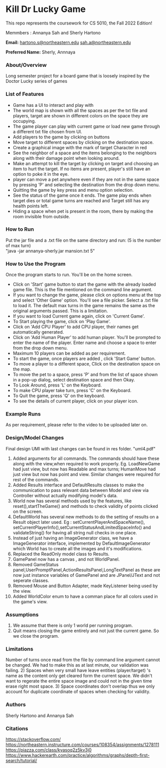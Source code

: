 # Kill Dr Lucky Game
This repo represents the coursework for CS 5010, the Fall 2022 Edition!

Memmbers : Annanya Sah and Sherly Hartono

**Email:** hartono.s@northeastern.edu 
        sah.a@northeastern.edu

**Preferred Name:** Sherly, Annnaya


### About/Overview
Long semester project for a board game that is loosely inspired by the Doctor Lucky series of games

### List of Features
- Game has a UI to interact and play with
- The world map is shown with all the spaces as per the txt file and players, target are shown in different colors on the space they are occupying.
- The game player can play with current game or load new game through a different txt file chosen from UI.
- Add players to the game by clicking on buttons
- Move target to different spaces by clicking on the destination space.
- Create a graphical image with the mark of target Character in red
- See the neighbor of a space and the items belonging to the neighbors along with their damage point when looking around.
- Make an attempt to kill the target by clicking on target and choosing an item to hurt the target. If no items are present, player's still have an option to poke it in the eye.
- player can move a pet anywhere even if they are not in the same space by pressing 'P' and selecting the destination from the drop down menu.
- Quitting the game by key press and menu option selection.
- See the status of the game once it ends. The game play ends when target dies or total game turns are reached and Target still has any health points left.
- Hiding a space when pet is present in the room, there by making the room invisible from outside.


### How to Run
Put the jar file and a .txt file on the same directory and run:
(5 is the number of max turn)  
"java -jar annanya-sherly.jar mansion.txt 5"  

### How to Use the Program
Once the program starts to run. You'll be on the home screen.

- Click on 'Start' game button to start the game with the already loaded game file. This is the file mentioned on the command line argument.
- If you want to change the game, please click on options menu at the top and select 'Other Game' option. You'll see a file picker. Select a .txt file to load it. The default max turns in the game remains the same as the original arguments passed. This is a limitation.
- If you want to load Current game again, click on 'Current Game'.
- To Start playing the game, click on 'Play Game'.
- Click on 'Add CPU Player' to add CPU player, their names get automatically generated.
- Click on 'Add Human Player' to add human player. You'll be prompted to enter the name of the player. Enter name and choose a space to enter from the drop down menu.
- Maximum 10 players can be added as per requirement.
- To start the game, once players are added , click 'Start Game' button.
- To move a player to a different space, Click on the destination space on the map.
- To move the pet to a space, press 'P' and from the list of space shown in a pop-up dialog, select destination space and then Okay.
- To Look Around, press 'L' on the Keyboard.
- To make CPU player take turn, press 'C' on the Keyboard.
- To Quit the game, press 'Q' on the keyboard.
- To see the details of current player, click on your player icon.


### Example Runs 
As per requirement, please refer to the video to be uploaded later on.


### Design/Model Changes
Final design UMl with last changes can be found in res folder. "uml4.pdf"
1. Added arguments for all commands. The commands should have these along with the view,when required to work properly. Eg. LoadNewGame had just view, but now has Readable and max turns; HumanMove had just view but now has point and view. Similar changes were required for rest of the commands.
2. Added Results interface and DefaultResults classes to make the communication to pass relevant data between Model and view via Controller without actually modifying model's data.
3. World now has several methods used by the features, like reset(),startTheGame() and methods to check validity of points clicked on the screen.
4. DefaultWorld has several new methods to do the setting of results on a Result object later used. Eg : setCurrentPlayerAndSpaceName(), setCurrentPlayerInfo(),setCurrentStatusAndLimitedSpaceInfo() and validateString() for having all string null checks in one place.
5. Instead of just having an ImageGenerator class, we have a ImageGenerator interface, implemented by DefaultImageGenerator which World has to create all the images and it's modifications.
6. Replaced the ReadOnly model class to Results.
7. GamePanel now has a canvas , and not WorldPanel.
8. Removed GameStatus panel,UserPromptPanel,ActionResultsPanel,LongTextPanel as these are now just instance variables of GamePanel and are JPanel/JText and not seperate classes.
9. Removed Mouse and Button Adapter, made KeyListener being used by the view.
10. Added WorldColor enum to have a comman place for all colors used in the game's view.


### Assumptions
1. We assume that there is only 1 world per running program.
2. Quit means closing the game entirely and not just the current game. So we close the program.


### Limitations
Number of turns once read from the file by command line argument cannot be changed. We had to make this as at last minute, our validation was failing.
2) Spaces when very small have leave entities (player/target) 's name as the content only get cleared form the current space. We didn't want to regerate the entire space image and could not in the given time erase right most space.
3) Space coordinates don't overlap thus we only account for duplicate coordinate of spaces when checking for validity.

### Authors
Sherly Hartono and 
Annanya Sah
### Citations
https://stackoverflow.com/  
https://northeastern.instructure.com/courses/108354/assignments/1278111
https://piazza.com/class/kyasoq2z5kv3j0  
https://www.hackerearth.com/practice/algorithms/graphs/depth-first-search/tutorial/



